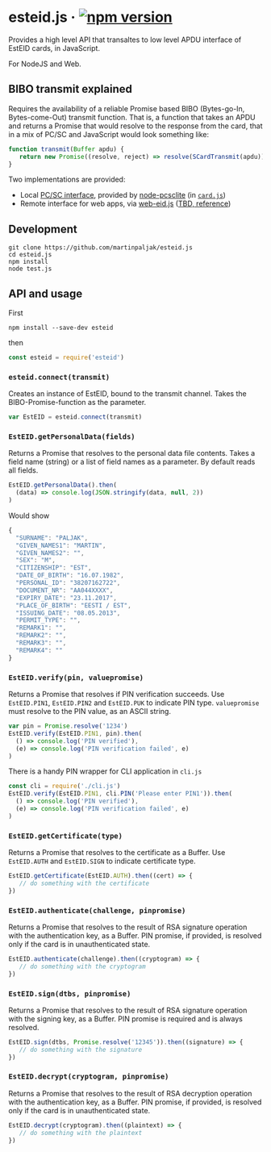 # esteid.js &middot; [![npm version](https://badge.fury.io/js/esteid.svg)](https://badge.fury.io/js/esteid)
Provides a high level API that transaltes to low level APDU interface of EstEID cards, in JavaScript.

For NodeJS and Web.

## BIBO transmit explained
Requires the availability of a reliable Promise based BIBO (Bytes-go-In, Bytes-come-Out) transmit function. That is, a function that takes an APDU and returns a Promise that would resolve to the response from the card, that in a mix of PC/SC and JavaScript would look something like:

```javascript
function transmit(Buffer apdu) {
   return new Promise((resolve, reject) => resolve(SCardTransmit(apdu)))
}
```
Two implementations are provided:

 - Local [PC/SC interface](https://msdn.microsoft.com/en-us/library/windows/desktop/aa379804(v=vs.85).aspx), provided by [node-pcsclite](https://github.com/santigimeno/node-pcsclite) (in [`card.js`](./card.js))
 - Remote interface for web apps, via [web-eid.js](https://github.com/web-eid/web-eid.js) ([TBD, reference](https://github.com/web-eid/web-eid.js#webeidtransmitbytes))

## Development

```shell
git clone https://github.com/martinpaljak/esteid.js
cd esteid.js
npm install
node test.js
```

## API and usage
First
```shell
npm install --save-dev esteid
```
then

```javascript
const esteid = require('esteid')
```

### `esteid.connect(transmit)`
Creates an instance of EstEID, bound to the transmit channel. Takes the BIBO-Promise-function as the parameter.

```javascript
var EstEID = esteid.connect(transmit)
```

### `EstEID.getPersonalData(fields)`
Returns a Promise that resolves to the personal data file contents. Takes a field name (string) or a list of field names as a parameter. By default reads all fields.

```javascript
EstEID.getPersonalData().then(
  (data) => console.log(JSON.stringify(data, null, 2))
)
```
Would show
```javascript
{
  "SURNAME": "PALJAK",
  "GIVEN_NAMES1": "MARTIN",
  "GIVEN_NAMES2": "",
  "SEX": "M",
  "CITIZENSHIP": "EST",
  "DATE_OF_BIRTH": "16.07.1982",
  "PERSONAL_ID": "38207162722",
  "DOCUMENT_NR": "AA044XXXX",
  "EXPIRY_DATE": "23.11.2017",
  "PLACE_OF_BIRTH": "EESTI / EST",
  "ISSUING_DATE": "08.05.2013",
  "PERMIT_TYPE": "",
  "REMARK1": "",
  "REMARK2": "",
  "REMARK3": "",
  "REMARK4": ""
}
```

### `EstEID.verify(pin, valuepromise)`
Returns a Promise that resolves if PIN verification succeeds. Use `EstEID.PIN1`, `EstEID.PIN2` and `EstEID.PUK` to indicate PIN type. `valuepromise` must resolve to the PIN value, as an ASCII string.

```javascript
var pin = Promise.resolve('1234')
EstEID.verify(EstEID.PIN1, pin).then(
  () => console.log('PIN verified'),
  (e) => console.log('PIN verification failed', e)
)
```

There is a handy PIN wrapper for CLI application in `cli.js`

```javascript
const cli = require('./cli.js')
EstEID.verify(EstEID.PIN1, cli.PIN('Please enter PIN1')).then(
  () => console.log('PIN verified'),
  (e) => console.log('PIN verification failed', e)
)
```

### `EstEID.getCertificate(type)`
Returns a Promise that resolves to the certificate as a Buffer. Use `EstEID.AUTH` and `EstEID.SIGN` to indicate certificate type.

```javascript
EstEID.getCertificate(EstEID.AUTH).then((cert) => {
   // do something with the certificate
})
```

### `EstEID.authenticate(challenge, pinpromise)`
Returns a Promise that resolves to the result of RSA signature operation with the authentication key, as a Buffer.
PIN promise, if provided, is resolved only if the card is in unauthenticated state.

```javascript
EstEID.authenticate(challenge).then((cryptogram) => {
   // do something with the cryptogram
})
```

### `EstEID.sign(dtbs, pinpromise)`
Returns a Promise that resolves to the result of RSA signature operation with the signing key, as a Buffer.
PIN promise is required and is always resolved.

```javascript
EstEID.sign(dtbs, Promise.resolve('12345')).then((signature) => {
   // do something with the signature
})
```

### `EstEID.decrypt(cryptogram, pinpromise)`
Returns a Promise that resolves to the result of RSA decryption operation with the authentication key, as a Buffer.
PIN promise, if provided, is resolved only if the card is in unauthenticated state.

```javascript
EstEID.decrypt(cryptogram).then((plaintext) => {
   // do something with the plaintext
})
```

